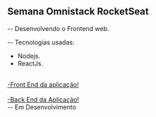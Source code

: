 ## Semana Omnistack RocketSeat

-- Desenvolvendo o Frontend web.

-- Tecnologias usadas:

- Nodejs.
- ReactJs.

<br>

<a href="https://github.com/Hadesknight/BackEnd_airCnC_Rocketseat">
-Front End da aplicação!
</a>
<br><br>
<a href="https://github.com/Hadesknight/frontend_AirCnc">
-Back End da Aplicação!
<a>

<br>
-- Em Desenvolvimento